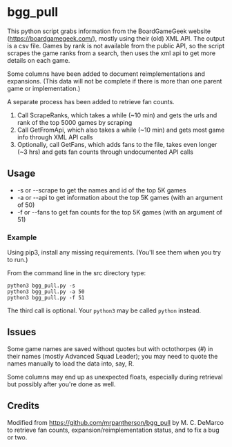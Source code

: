 # bgg_pull

This python script grabs information from the BoardGameGeek website (https://boardgamegeek.com/), mostly using their (old) XML API.
The output is a csv file.  Games by rank is not available from the public API, so the script scrapes the game ranks from a search,
then uses the xml api to get more details on each game.

Some columns have been added to document reimplementations and expansions.
(This data will not be complete if there is more than one parent game or implementation.)

A separate process has been added to retrieve fan counts.

1. Call ScrapeRanks, which takes a while (~10 min) and gets the urls and rank of the top 5000 games by scraping
2. Call GetFromApi, which also takes a while (~10 min) and gets most game info through XML API calls
3. Optionally, call GetFans, which adds fans to the file, takes even longer (~3 hrs) and gets fan counts through undocumented API calls

## Usage

- -s or --scrape to get the names and id of the top 5K games
- -a or --api to get information about the top 5K games (with an argument of 50)
- -f or --fans to get fan counts for the top 5K games (with an argument of 51)

### Example

Using pip3, install any missing requirements.  (You'll see them when you try to run.)

From the command line in the src directory type:

	python3 bgg_pull.py -s
	python3 bgg_pull.py -a 50
	python3 bgg_pull.py -f 51

The third call is optional.  Your `python3` may be called `python` instead.

## Issues

Some game names are saved without quotes but with octothorpes (#) in their names (mostly Advanced Squad Leader);
you may need to quote the names manually to load the data into, say, R.

Some columns may end up as unexpected floats, especially during retrieval but possibly after you're done as well.

## Credits

Modified from https://github.com/mrpantherson/bgg_pull by M. C. DeMarco to retrieve fan counts, expansion/reimplementation status,
and to fix a bug or two.
